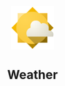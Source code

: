 <div align="center">
  <img src="https://github.com/FlorinChess/Weather/blob/master/Weather/Icons/weather.png" width="100" height="100" />
  <h1>Weather</h1>  
</div>
